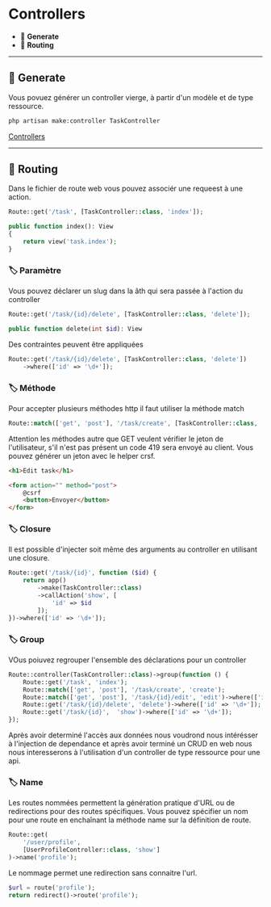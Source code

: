 # Controllers

* 🔖 **Generate**
* 🔖 **Routing**

___

## 📑 Generate

Vous povuez générer un controller vierge, à partir d'un modèle et de type ressource.

```bash
php artisan make:controller TaskController
```

[Controllers](https://laravel.com/docs/9.x/controllers#writing-controllers)

___

## 📑 Routing

Dans le fichier de route web vous pouvez associér une requeest à une action.

```php
Route::get('/task', [TaskController::class, 'index']);
```

```php
public function index(): View
{
    return view('task.index');
}
```

### 🏷️ **Paramètre**

Vous pouvez déclarer un slug dans la âth qui sera passée à l'action du controller

```php
Route::get('/task/{id}/delete', [TaskController::class, 'delete']);
```

```php
public function delete(int $id): View
```

Des contraintes peuvent être appliquées

```php
Route::get('/task/{id}/delete', [TaskController::class, 'delete'])
    ->where(['id' => '\d+']);
```

### 🏷️ **Méthode**

Pour accepter plusieurs méthodes http il faut utiliser la méthode match

```php
Route::match(['get', 'post'], '/task/create', [TaskController::class, 'create']);
```

Attention les méthodes autre que GET veulent vérifier le jeton de l'utilisateur, s'il n'est pas présent un code 419 sera envoyé au client. Vous pouvez générer un jeton avec le helper crsf.

```html
<h1>Edit task</h1>

<form action="" method="post">
    @csrf
    <button>Envoyer</button>
</form>
```

### 🏷️ **Closure**

Il est possible d'injecter soit même des arguments au controller en utilisant une closure.

```php
Route::get('/task/{id}', function ($id) {
    return app()
        ->make(TaskController::class)
        ->callAction('show', [
            'id' => $id
        ]);
})->where(['id' => '\d+']);
```

### 🏷️ **Group**

VOus poiuvez regrouper l'ensemble des déclarations pour un controller

```php
Route::controller(TaskController::class)->group(function () {
    Route::get('/task', 'index');
    Route::match(['get', 'post'], '/task/create', 'create');
    Route::match(['get', 'post'], '/task/{id}/edit', 'edit')->where(['id' => '\d+']);
    Route::get('/task/{id}/delete', 'delete')->where(['id' => '\d+']);
    Route::get('/task/{id}',  'show')->where(['id' => '\d+']);
});
```

Après avoir determiné l'accès aux données nous voudrond nous intérésser à l'injection de dependance et après avoir terminé un CRUD en web nous nous interesserons à l'utilisation d'un controller de type ressource pour une api.

### 🏷️ **Name**

Les routes nommées permettent la génération pratique d'URL ou de redirections pour des routes spécifiques. Vous pouvez spécifier un nom pour une route en enchaînant la méthode name sur la définition de route.

```php
Route::get(
    '/user/profile',
    [UserProfileController::class, 'show']
)->name('profile');
```

Le nommage permet une redirection sans connaitre l'url.

```php
$url = route('profile');
return redirect()->route('profile');
```
